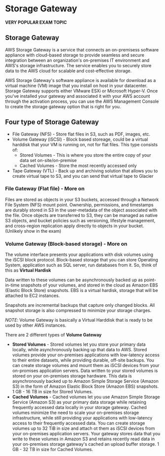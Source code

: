 # Storage Gateway

**VERY POPULAR EXAM TOPIC**

## Storage Gateway
AWS Storage Gateway is a service that connects an on-premisess software appliance with cloud-based storage to provide seamless and secure integration between an organization's on-premises IT environment and AWS's storage infrastructure. The service enables you to securely store data to the AWS cloud for scalable and cost-effective storage.

AWS Storage Gateway's software appliance is available for download as a virtual machine (VM) image that you install on host in your datacenter. Storage Gateway supports either VMware ESXi or Microsoft Hyper-V. Once you've installed your gateway and associated it with your AWS account through the activation process, you can use the AWS Management Console to create the storage gateway option that is right for you.

## Four type of Storage Gateway
* File Gateway (NFS) - Store flat files in S3, such as PDF, images, etc.
* Volume Gateway (iSCSI) - Block based storeage, could be a virtual harddisk that your VM is running on, not for flat files. This type consists of:
  * Stored Volumes - This is where you store the entire copy of your data set on-site/on-premise
  * Cached Volumes - Store the most recently accessed only
* Tape Gateway (VTL) - Back up and archiving solution that allows you to create virtual tape to S3, and you can send that virtual tape to Glacier

### File Gateway (Flat file) - More on
Files are stored as objects in your S3 buckets, accessed through a Network File System (NFS) mount point. Ownership, permissions, and timestamps are durably stored in S3 in the user-metadata of the object associated with the file. Once objects are transferred to S3, they can be managed as native S3 objects, and bucket policies such as versioning, lifestyle management, and cross-region replication apply directly to objects in your bucket.
(Unlikely show in the exam)

### Volume Gateway (Block-based storage) - More on
The volume interface presents your applications with disk volumes using the iSCSI block protocol. Block-based storage that you can store Operating System, application such as SQL server, run databases from it. So, think of this as **Virtual Hardisk**

Data written to these volumes can be asynchronously backed up as point-in-time snapshots of your volumes, and stored in the cloud as Amazon EBS (Elastic Block Store) snapshots. EBS is a virtual hardisk, storage that will be attached to EC2 instances.

Snapshots are incremental backups that capture only changed blocks. All snapshot storage is also compressed to minimize your storage charges.

*NOTE*: Volume Gateway is basically a Virtual Harddisk that is ready to be used by other AWS instances.

There are 2 different types of **Volume Gateway**
* **Stored Volumes** - Stored volumes let you store your primary data locally, while asynchronously backing up that data to AWS. Stored volumes provide your on-premises applications with low-latency access to their entire datasets, while providing durable, off-site backups. You can create storage volumes and mount them as iSCSI devices from your on-promises application servers. Data written to your stored volumes is stored on your on-premises storage hardware. This data is asynchronously backed up to Amazon Simple Storage Service (Amazon S3) in the form of Amazon Elastic Block Store (Amazon EBS) snapshots. 1 GB - 16 TB in size for Stored Volumes.
* **Cached Volumes** - Cached volumes let you use Amazon Simple Storage Service (Amazon S3) as your primary data storage while retaining frequently accessed data locally in your storage gateway. Cached volumes minimize the need to scale your on-premises storage infrastructure, while still providing your applications with low-latency access to their frequently accessed data. You can create storage volumes up to 32 TiB in size and attach ot them as iSCSI devices from your on-premises application servers. Your gateway stores data that you write to these volumes in Amazon S3 and retains recently read data in your on-premises storage gateway's cached an upload buffer storage. 1 GB - 32 TB in size for Cached Volumes.


